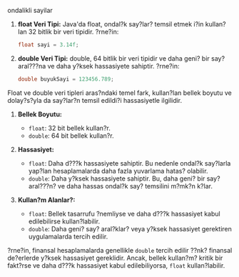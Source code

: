 ondalikli sayilar

1. **float Veri Tipi:**
   Java'da float, ondal?k say?lar? temsil etmek i?in kullan?lan 32 bitlik bir veri tipidir. ?rne?in:
   ```java
   float sayi = 3.14f;
   ```

2. **double Veri Tipi:**
   double, 64 bitlik bir veri tipidir ve daha geni? bir say? aral???na ve daha y?ksek hassasiyete sahiptir. ?rne?in:
   ```java
   double buyukSayi = 123456.789;
   ```

Float ve double veri tipleri aras?ndaki temel fark, kullan?lan bellek boyutu ve dolay?s?yla da say?lar?n temsil edildi?i hassasiyetle ilgilidir.

1. **Bellek Boyutu:**
   - `float`: 32 bit bellek kullan?r.
   - `double`: 64 bit bellek kullan?r.

2. **Hassasiyet:**
   - `float`: Daha d???k hassasiyete sahiptir. Bu nedenle ondal?k say?larla yap?lan hesaplamalarda daha fazla yuvarlama hatas? olabilir.
   - `double`: Daha y?ksek hassasiyete sahiptir. Bu, daha geni? bir say? aral???n? ve daha hassas ondal?k say? temsilini m?mk?n k?lar.

3. **Kullan?m Alanlar?:**
   - `float`: Bellek tasarrufu ?nemliyse ve daha d???k hassasiyet kabul edilebilirse kullan?labilir.
   - `double`: Daha geni? say? aral?klar? veya y?ksek hassasiyet gerektiren uygulamalarda tercih edilir.

?rne?in, finansal hesaplamalarda genellikle `double` tercih edilir ??nk? finansal de?erlerde y?ksek hassasiyet gereklidir. Ancak, bellek kullan?m? kritik bir fakt?rse ve daha d???k hassasiyet kabul edilebiliyorsa, `float` kullan?labilir.   